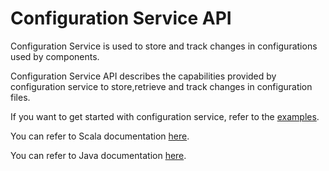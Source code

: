 Configuration Service API
=========================

Configuration Service is used to store and track changes in configurations used by components.

Configuration Service API describes the capabilities provided by configuration service to store,retrieve and track changes 
in configuration files.

If you want to get started with configuration service, refer to the [examples](https://tmtsoftware.github.io/csw/services/config.html).

You can refer to Scala documentation [here](https://tmtsoftware.github.io/csw/api/scala/csw/config/api/index.html).

You can refer to Java documentation [here](https://tmtsoftware.github.io/csw/api/java/?/index.html).
